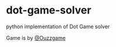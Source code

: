 # dot-game-solver
python implementation of Dot Game solver

Game is by [@Ouzzgame](https://twitter.com/OuzzGame)
